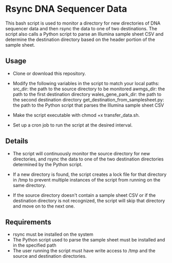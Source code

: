 # Rsync DNA Sequencer Data

This bash script is used to monitor a directory for new directories of DNA sequencer data and then rsync the data to one of two destinations. The script also calls a Python script to parse an Illumina sample sheet CSV and determine the destination directory based on the header portion of the sample sheet.

## Usage

* Clone or download this repository.

* Modify the following variables in the script to match your local paths:
        src_dir: the path to the source directory to be monitored
        awmgs_dir: the path to the first destination directory
        wales_gene_park_dir: the path to the second destination directory
        get_destination_from_samplesheet.py: the path to the Python script that parses the Illumina sample sheet CSV

* Make the script executable with chmod +x transfer_data.sh.
* Set up a cron job to run the script at the desired interval.

## Details

* The script will continuously monitor the source directory for new directories, and rsync the data to one of the two destination directories determined by the Python script.

* If a new directory is found, the script creates a lock file for that directory in /tmp to prevent multiple instances of the script from running on the same directory.

* If the source directory doesn't contain a sample sheet CSV or if the destination directory is not recognized, the script will skip that directory and move on to the next one.

## Requirements

* rsync must be installed on the system
* The Python script used to parse the sample sheet must be installed and in the specified path
* The user running the script must have write access to /tmp and the source and destination directories.